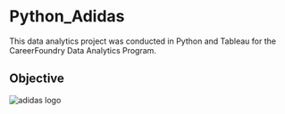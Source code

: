 # Python_Adidas
This data analytics project was conducted in Python and Tableau for the CareerFoundry Data Analytics Program.

## Objective
![adidas logo](https://github.com/rdurand99/Python_Adidas/assets/136758167/469f14c8-2627-4f59-8789-d51ac9aeac76)
